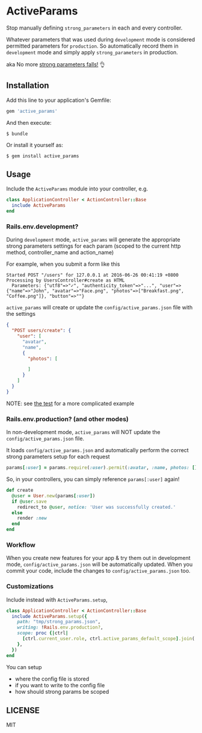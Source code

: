 # ActiveParams

Stop manually defining `strong_parameters` in each and every controller.

Whatever parameters that was used during `development` mode is considered permitted parameters for `production`. So automatically record them in `development` mode and simply apply `strong_parameters` in production.

aka No more [strong parameters falls!](https://twitter.com/JuanitoFatas/status/746228574592499712) 👌

## Installation

Add this line to your application's Gemfile:

```ruby
gem 'active_params'
```

And then execute:

    $ bundle

Or install it yourself as:

    $ gem install active_params

## Usage

Include the `ActiveParams` module into your controller, e.g.

```ruby
class ApplicationController < ActionController::Base
  include ActiveParams
end
```

### Rails.env.development?

During `development` mode, `active_params` will generate the appropriate strong parameters settings for each param (scoped to the current http method, controller_name and action_name)

For example, when you submit a form like this

```
Started POST "/users" for 127.0.0.1 at 2016-06-26 00:41:19 +0800
Processing by UsersController#create as HTML
  Parameters: {"utf8"=>"✓", "authenticity_token"=>"...", "user"=>{"name"=>"John", "avatar"=>"Face.png", "photos"=>["Breakfast.png", "Coffee.png"]}, "button"=>""}
```

`active_params` will create or update the `config/active_params.json` file with the settings

``` json
{
  "POST users/create": {
    "user": [
      "avatar",
      "name",
      {
        "photos": [

        ]
      }
    ]
  }
}
```

NOTE: see [the test](https://github.com/choonkeat/active_params/blob/a84e0ab41ee7a522c6c38ee1657cfb68bc4850e9/test/active_params_test.rb#L23-L57) for a more complicated example

### Rails.env.production? (and other modes)

In non-development mode, `active_params` will NOT update the `config/active_params.json` file.

It loads `config/active_params.json` and automatically perform the correct strong parameters setup for each request

``` ruby
params[:user] = params.require(:user).permit(:avatar, :name, photos: [])
```

So, in your controllers, you can simply reference `params[:user]` again!

``` ruby
def create
  @user = User.new(params[:user])
  if @user.save
    redirect_to @user, notice: 'User was successfully created.'
  else
    render :new
  end
end
```

### Workflow

When you create new features for your app & try them out in development mode, `config/active_params.json` will be automatically updated. When you commit your code, include the changes to `config/active_params.json` too.

### Customizations

Include instead with `ActiveParams.setup`,

```ruby
class ApplicationController < ActionController::Base
  include ActiveParams.setup({
    path: "tmp/strong_params.json",
    writing: !Rails.env.production?,
    scope: proc {|ctrl|
      [ctrl.current_user.role, ctrl.active_params_default_scope].join('@')
    },
  })
end
```

You can setup
- where the config file is stored
- if you want to write to the config file
- how should strong params be scoped

## LICENSE

MIT
